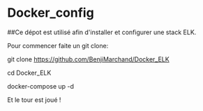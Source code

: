 # Docker_config

##Ce dépot est utilisé afin d'installer et configurer une stack ELK. 

Pour commencer faite un git clone:

git clone https://github.com/BenjiMarchand/Docker_ELK

cd Docker_ELK 

docker-compose up -d

Et le tour est joué !
